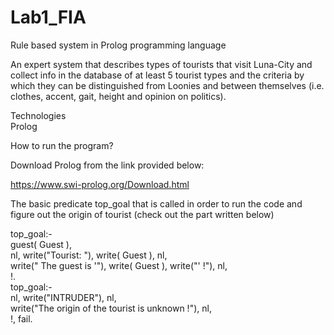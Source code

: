 # Lab1_FIA


Rule based system in Prolog programming language

An expert system that describes types of tourists that visit Luna-City and collect info in the database of
at least 5 tourist types and the criteria by which they can be distinguished from Loonies
and between themselves (i.e. clothes, accent, gait, height and opinion on politics).

Technologies<br/>
Prolog 

How to run the program?

Download Prolog from the link provided below:

https://www.swi-prolog.org/Download.html


The basic predicate top_goal that is called in order to run the code and figure out the origin of tourist (check out the part written below)


top_goal:- <br/>
    guest( Guest ),<br/>
    nl, write("Tourist: "), write( Guest ), nl, <br/>
    write(" The guest is '"), write( Guest ), write("' !"), nl,<br/>
    !.<br/>
top_goal:-<br/>
    nl, write("INTRUDER"), nl,<br/>
    write("The origin of the tourist is unknown !"), nl,<br/>
    !, fail.<br/>
